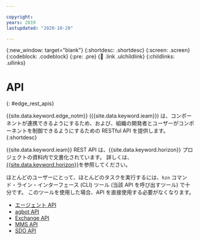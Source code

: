 ```yaml
---

copyright:
years: 2019
lastupdated: "2020-10-20"

---
```


{:new_window: target="blank"}
{:shortdesc: .shortdesc}
{:screen: .screen}
{:codeblock: .codeblock}
{:pre: .pre}
{:child: .link .ulchildlink}
{:childlinks: .ullinks}

# API
{: #edge_rest_apis}

{{site.data.keyword.edge_notm}} ({{site.data.keyword.ieam}}) は、コンポーネントが連携できるようにするため、および、組織の開発者とユーザーがコンポーネントを制御できるようにするための  RESTful API を提供します。
{:shortdesc}

{{site.data.keyword.ieam}} REST API は、{{site.data.keyword.horizon}} プロジェクトの資料内で文書化されています。 詳しくは、[{{site.data.keyword.horizon}}](https://github.com/open-horizon)を参照してください。

ほとんどのユーザーにとって、ほとんどのタスクを実行するには、`hzn` コマンド・ライン・インターフェース (CLI) ツール (当該 API を呼び出すツール) で十分です。 このツールを使用した場合、API を直接使用する必要がなくなります。

* [エージェント API](agent_api.md)
* [agbot API](agbot_api.md)
* [Exchange API](exchange_swagger.json)
* [MMS API](mms_swagger.json)
* [SDO API](sdo_swagger.json)
